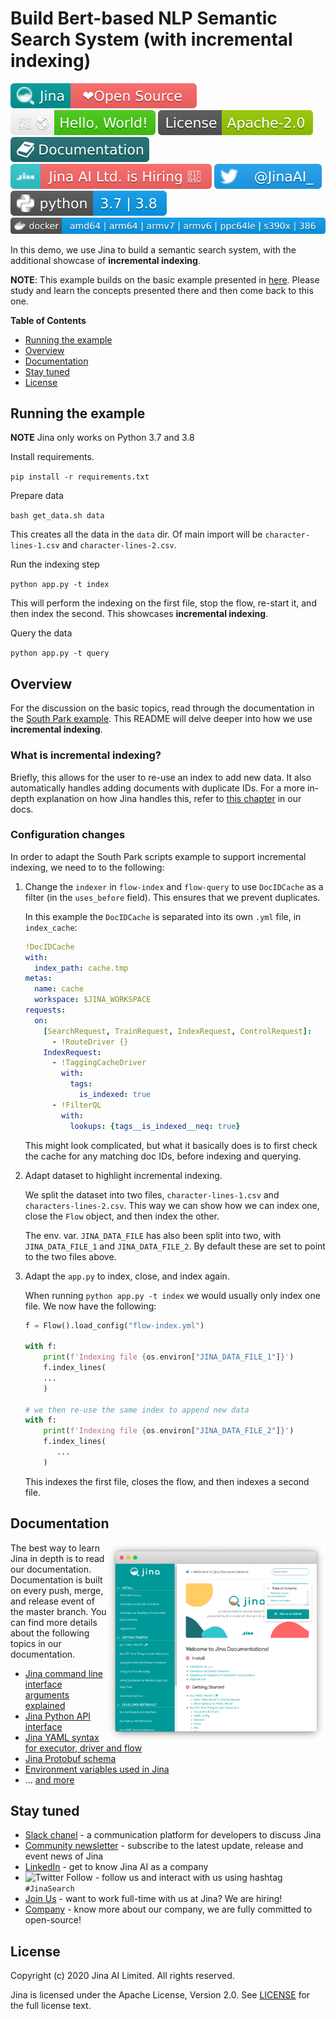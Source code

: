 # Build Bert-based NLP Semantic Search System (with incremental indexing)

<p align="center">

[![Jina](https://github.com/jina-ai/jina/blob/master/.github/badges/jina-badge.svg "We fully commit to open-source")](https://jina.ai)
[![Jina](https://github.com/jina-ai/jina/blob/master/.github/badges/jina-hello-world-badge.svg "Run Jina 'Hello, World!' without installing anything")](https://github.com/jina-ai/jina#jina-hello-world-)
[![Jina](https://github.com/jina-ai/jina/blob/master/.github/badges/license-badge.svg "Jina is licensed under Apache-2.0")](#license)
[![Jina Docs](https://github.com/jina-ai/jina/blob/master/.github/badges/docs-badge.svg "Checkout our docs and learn Jina")](https://docs.jina.ai)
[![We are hiring](https://github.com/jina-ai/jina/blob/master/.github/badges/jina-corp-badge-hiring.svg "We are hiring full-time position at Jina")](https://jobs.jina.ai)
<a href="https://twitter.com/intent/tweet?text=%F0%9F%91%8DCheck+out+Jina%3A+the+New+Open-Source+Solution+for+Neural+Information+Retrieval+%F0%9F%94%8D%40JinaAI_&url=https%3A%2F%2Fgithub.com%2Fjina-ai%2Fjina&hashtags=JinaSearch&original_referer=http%3A%2F%2Fgithub.com%2F&tw_p=tweetbutton" target="_blank">
  <img src="https://github.com/jina-ai/jina/blob/master/.github/badges/twitter-badge.svg"
       alt="tweet button" title="👍Share Jina with your friends on Twitter"></img>
</a>
[![Python 3.7 3.8](https://github.com/jina-ai/jina/blob/master/.github/badges/python-badge.svg "Jina supports Python 3.7 and above")](#)
[![Docker](https://github.com/jina-ai/jina/blob/master/.github/badges/docker-badge.svg "Jina is multi-arch ready, can run on differnt architectures")](https://hub.docker.com/r/jinaai/jina/tags)

</p>

In this demo, we use Jina to build a semantic search system, with the additional showcase of **incremental indexing**. 

**NOTE**: This example builds on the basic example presented in [here](../southpark-search/README.md). Please study and learn the concepts presented there and then come back to this one.


<!-- START doctoc generated TOC please keep comment here to allow auto update -->
<!-- DON'T EDIT THIS SECTION, INSTEAD RE-RUN doctoc TO UPDATE -->
**Table of Contents**

- [Running the example](#running-the-example)
- [Overview](#overview)
- [Documentation](#documentation)
- [Stay tuned](#stay-tuned)
- [License](#license)

<!-- END doctoc generated TOC please keep comment here to allow auto update -->

## Running the example

**NOTE** Jina only works on Python 3.7 and 3.8

Install requirements.

`pip install -r requirements.txt`

Prepare data

`bash get_data.sh data`

This creates all the data in the `data` dir. Of main import will be `character-lines-1.csv` and `character-lines-2.csv`.

Run the indexing step

`python app.py -t index`

This will perform the indexing on the first file, stop the flow, re-start it, and then index the second. This showcases **incremental indexing**.

Query the data

`python app.py -t query`


## Overview

For the discussion on the basic topics, read through the documentation in the [South Park example](../southpark-search/README.md). This README will delve deeper into how we use **incremental indexing**.

### What is incremental indexing?

Briefly, this allows for the user to re-use an index to add new data. It also automatically handles adding documents with duplicate IDs. For a more in-depth explanation on how Jina handles this, refer to [this chapter](https://docs.jina.ai/chapters/prevent_duplicate_indexing/index.html) in our docs.

### Configuration changes

In order to adapt the South Park scripts example to support incremental indexing, we need to to the following:

1. Change the `indexer` in `flow-index` and `flow-query` to use `DocIDCache` as a filter (in the `uses_before` field). This ensures that we prevent duplicates.

    In this example the `DocIDCache` is separated into its own `.yml` file, in `index_cache`:
    
    ```yaml
    !DocIDCache
    with:
      index_path: cache.tmp
    metas:
      name: cache
      workspace: $JINA_WORKSPACE
    requests:
      on:
        [SearchRequest, TrainRequest, IndexRequest, ControlRequest]:
          - !RouteDriver {}
        IndexRequest:
          - !TaggingCacheDriver
            with:
              tags:
                is_indexed: true
          - !FilterQL
            with:
              lookups: {tags__is_indexed__neq: true}
    ```
    
    This might look complicated, but what it basically does is to first check the cache for any matching doc IDs, before indexing and querying.

2. Adapt dataset to highlight incremental indexing.

    We split the dataset into two files, `character-lines-1.csv` and `characters-lines-2.csv`. This way we can show how we can index one, close the `Flow` object, and then index the other.
    
    The env. var. `JINA_DATA_FILE` has also been split into two, with `JINA_DATA_FILE_1` and `JINA_DATA_FILE_2`. By default these are set to point to the two files above.

3. Adapt the `app.py` to index, close, and index again.

    When running `python app.py -t index` we would usually only index one file. We now have the following:
    
    ```python
    f = Flow().load_config("flow-index.yml")

    with f:
        print(f'Indexing file {os.environ["JINA_DATA_FILE_1"]}')
        f.index_lines(
        ...
        )

    # we then re-use the same index to append new data
    with f:
        print(f'Indexing file {os.environ["JINA_DATA_FILE_2"]}')
        f.index_lines(
           ...
        )    
    ```
    
    This indexes the first file, closes the flow, and then indexes a second file.


<!-- TODO --> 

## Documentation

<a href="https://docs.jina.ai/">
<img align="right" width="350px" src="https://github.com/jina-ai/jina/blob/master/.github/jina-docs.png" />
</a>

The best way to learn Jina in depth is to read our documentation. Documentation is built on every push, merge, and release event of the master branch. You can find more details about the following topics in our documentation.

- [Jina command line interface arguments explained](https://docs.jina.ai/chapters/cli/index.html)
- [Jina Python API interface](https://docs.jina.ai/api/jina.html)
- [Jina YAML syntax for executor, driver and flow](https://docs.jina.ai/chapters/yaml/yaml.html)
- [Jina Protobuf schema](https://docs.jina.ai/chapters/proto/index.html)
- [Environment variables used in Jina](https://docs.jina.ai/chapters/envs.html)
- ... [and more](https://docs.jina.ai/index.html)

## Stay tuned

- [Slack chanel](https://join.slack.com/t/jina-ai/shared_invite/zt-dkl7x8p0-rVCv~3Fdc3~Dpwx7T7XG8w) - a communication platform for developers to discuss Jina
- [Community newsletter](mailto:newsletter+subscribe@jina.ai) - subscribe to the latest update, release and event news of Jina
- [LinkedIn](https://www.linkedin.com/company/jinaai/) - get to know Jina AI as a company
- ![Twitter Follow](https://img.shields.io/twitter/follow/JinaAI_?label=Follow%20%40JinaAI_&style=social) - follow us and interact with us using hashtag `#JinaSearch`
- [Join Us](mailto:hr@jina.ai) - want to work full-time with us at Jina? We are hiring!
- [Company](https://jina.ai) - know more about our company, we are fully committed to open-source!


## License

Copyright (c) 2020 Jina AI Limited. All rights reserved.

Jina is licensed under the Apache License, Version 2.0. See [LICENSE](https://github.com/jina-ai/jina/blob/master/LICENSE) for the full license text.
